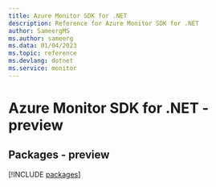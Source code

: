 ```yaml
---
title: Azure Monitor SDK for .NET
description: Reference for Azure Monitor SDK for .NET
author: SameergMS
ms.author: sameerg
ms.data: 01/04/2023
ms.topic: reference
ms.devlang: dotnet
ms.service: monitor
---
```

# Azure Monitor SDK for .NET - preview
## Packages - preview
[!INCLUDE [packages](monitor-index.md)]